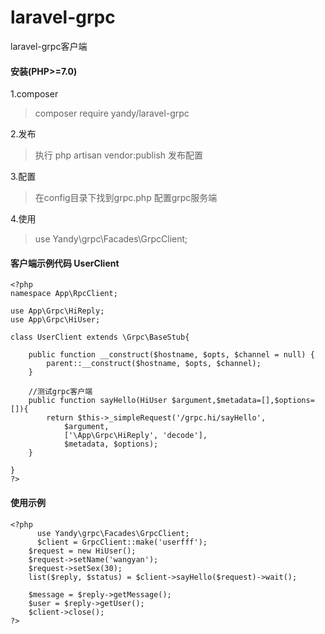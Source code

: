 # laravel-grpc
laravel-grpc客户端

#### 安装(PHP>=7.0)
1.composer
> composer require yandy/laravel-grpc

2.发布
> 执行 php artisan vendor:publish 发布配置

3.配置
> 在config目录下找到grpc.php 配置grpc服务端

4.使用
> use Yandy\grpc\Facades\GrpcClient;

#### 客户端示例代码 UserClient
    <?php
    namespace App\RpcClient;
    
    use App\Grpc\HiReply;
    use App\Grpc\HiUser;
    
    class UserClient extends \Grpc\BaseStub{
    
        public function __construct($hostname, $opts, $channel = null) {
            parent::__construct($hostname, $opts, $channel);
        }
    
        //测试grpc客户端
        public function sayHello(HiUser $argument,$metadata=[],$options=[]){
            return $this->_simpleRequest('/grpc.hi/sayHello',
                $argument,
                ['\App\Grpc\HiReply', 'decode'],
                $metadata, $options);
        }
    
    }
    ?>

#### 使用示例
    <?php
	      use Yandy\grpc\Facades\GrpcClient;
	      $client = GrpcClient::make('userfff');
        $request = new HiUser();
        $request->setName('wangyan');
        $request->setSex(30);
        list($reply, $status) = $client->sayHello($request)->wait();

        $message = $reply->getMessage();
        $user = $reply->getUser();
        $client->close();
    ?>
